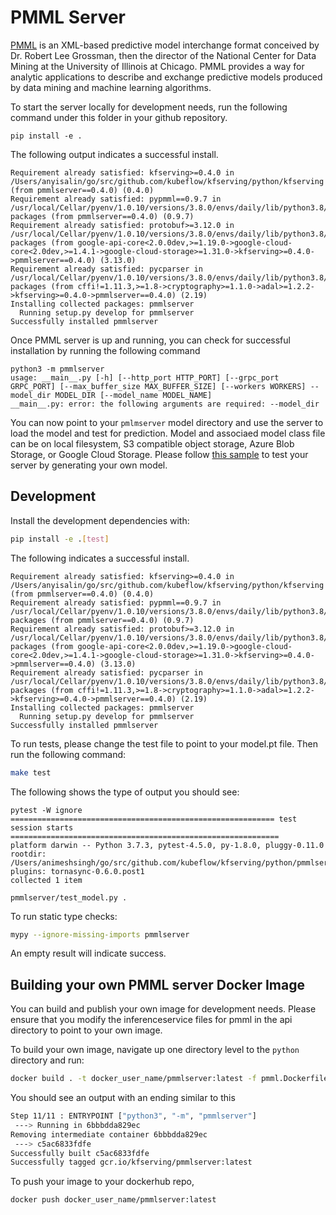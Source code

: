 # PMML Server

[PMML](https://en.wikipedia.org/wiki/Predictive_Model_Markup_Language) is an XML-based predictive model interchange format conceived by Dr. Robert Lee Grossman, then the director of the National Center for Data Mining at the University of Illinois at Chicago. PMML provides a way for analytic applications to describe and exchange predictive models produced by data mining and machine learning algorithms. 


To start the server locally for development needs, run the following command under this folder in your github repository.

```
pip install -e .
```

The following output indicates a successful install.

```
Requirement already satisfied: kfserving>=0.4.0 in /Users/anyisalin/go/src/github.com/kubeflow/kfserving/python/kfserving (from pmmlserver==0.4.0) (0.4.0)
Requirement already satisfied: pypmml==0.9.7 in /usr/local/Cellar/pyenv/1.0.10/versions/3.8.0/envs/daily/lib/python3.8/site-packages (from pmmlserver==0.4.0) (0.9.7)
Requirement already satisfied: protobuf>=3.12.0 in /usr/local/Cellar/pyenv/1.0.10/versions/3.8.0/envs/daily/lib/python3.8/site-packages (from google-api-core<2.0.0dev,>=1.19.0->google-cloud-core<2.0dev,>=1.4.1->google-cloud-storage>=1.31.0->kfserving>=0.4.0->pmmlserver==0.4.0) (3.13.0)
Requirement already satisfied: pycparser in /usr/local/Cellar/pyenv/1.0.10/versions/3.8.0/envs/daily/lib/python3.8/site-packages (from cffi!=1.11.3,>=1.8->cryptography>=1.1.0->adal>=1.2.2->kfserving>=0.4.0->pmmlserver==0.4.0) (2.19)
Installing collected packages: pmmlserver
  Running setup.py develop for pmmlserver
Successfully installed pmmlserver
```

Once PMML server is up and running, you can check for successful installation by running the following command

```
python3 -m pmmlserver
usage: __main__.py [-h] [--http_port HTTP_PORT] [--grpc_port GRPC_PORT] [--max_buffer_size MAX_BUFFER_SIZE] [--workers WORKERS] --model_dir MODEL_DIR [--model_name MODEL_NAME]
__main__.py: error: the following arguments are required: --model_dir

```

You can now point to your `pmlmserver` model directory and use the server to load the model and test for prediction. Model and associaed model class file can be on local filesystem, S3 compatible object storage, Azure Blob Storage, or Google Cloud Storage. Please follow [this sample](https://github.com/kubeflow/kfserving/tree/master/docs/samples/pmml) to test your server by generating your own model. 

## Development

Install the development dependencies with:

```bash
pip install -e .[test]
```

The following indicates a successful install.

```
Requirement already satisfied: kfserving>=0.4.0 in /Users/anyisalin/go/src/github.com/kubeflow/kfserving/python/kfserving (from pmmlserver==0.4.0) (0.4.0)
Requirement already satisfied: pypmml==0.9.7 in /usr/local/Cellar/pyenv/1.0.10/versions/3.8.0/envs/daily/lib/python3.8/site-packages (from pmmlserver==0.4.0) (0.9.7)
Requirement already satisfied: protobuf>=3.12.0 in /usr/local/Cellar/pyenv/1.0.10/versions/3.8.0/envs/daily/lib/python3.8/site-packages (from google-api-core<2.0.0dev,>=1.19.0->google-cloud-core<2.0dev,>=1.4.1->google-cloud-storage>=1.31.0->kfserving>=0.4.0->pmmlserver==0.4.0) (3.13.0)
Requirement already satisfied: pycparser in /usr/local/Cellar/pyenv/1.0.10/versions/3.8.0/envs/daily/lib/python3.8/site-packages (from cffi!=1.11.3,>=1.8->cryptography>=1.1.0->adal>=1.2.2->kfserving>=0.4.0->pmmlserver==0.4.0) (2.19)
Installing collected packages: pmmlserver
  Running setup.py develop for pmmlserver
Successfully installed pmmlserver
```

To run tests, please change the test file to point to your model.pt file. Then run the following command:

```bash
make test
```

The following shows the type of output you should see:

```
pytest -W ignore
=========================================================== test session starts ============================================================
platform darwin -- Python 3.7.3, pytest-4.5.0, py-1.8.0, pluggy-0.11.0
rootdir: /Users/animeshsingh/go/src/github.com/kubeflow/kfserving/python/pmmlserver
plugins: tornasync-0.6.0.post1
collected 1 item                                                                                                                           

pmmlserver/test_model.py .                        
```

To run static type checks:

```bash
mypy --ignore-missing-imports pmmlserver
```

An empty result will indicate success.

## Building your own PMML server Docker Image

You can build and publish your own image for development needs. Please ensure that you modify the inferenceservice files for pmml in the api directory to point to your own image.

To build your own image, navigate up one directory level to the `python` directory and run:

```bash
docker build . -t docker_user_name/pmmlserver:latest -f pmml.Dockerfile
```

You should see an output with an ending similar to this

```bash
Step 11/11 : ENTRYPOINT ["python3", "-m", "pmmlserver"]
 ---> Running in 6bbbdda829ec
Removing intermediate container 6bbbdda829ec
 ---> c5ac6833fdfe
Successfully built c5ac6833fdfe
Successfully tagged gcr.io/kfserving/pmmlserver:latest
```

To push your image to your dockerhub repo,

```bash
docker push docker_user_name/pmmlserver:latest
```
